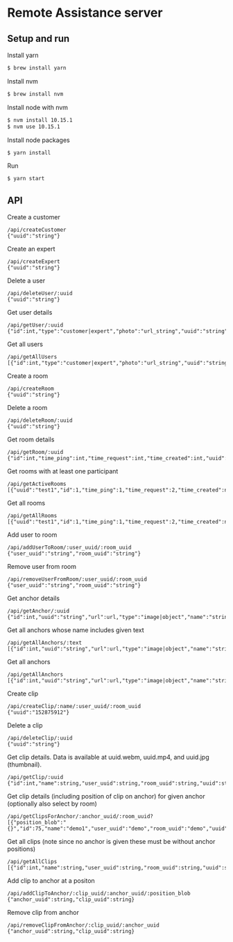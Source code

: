 Remote Assistance server
======================

Setup and run
------------

Install yarn
```bash
$ brew install yarn
```

Install nvm
```bash
$ brew install nvm
```

Install node with nvm
```bash
$ nvm install 10.15.1
$ nvm use 10.15.1
```

Install node packages
``` bash
$ yarn install
```

Run
``` bash
$ yarn start
```

API
------------

Create a customer
```
/api/createCustomer
{"uuid":"string"}
```

Create an expert 
```
/api/createExpert
{"uuid":"string"}
```

Delete a user 
```
/api/deleteUser/:uuid
{"uuid":"string"}
```

Get user details
```
/api/getUser/:uuid
{"id":int,"type":"customer|expert","photo":"url_string","uuid":"string","password":"","email":"email_string","name":"name_string"}
```

Get all users
```
/api/getAllUsers
[{"id":int,"type":"customer|expert","photo":"url_string","uuid":"string","password":"","email":"email_string","name":"name_string"}]
```

Create a room
```
/api/createRoom
{"uuid":"string"}
```

Delete a room 
```
/api/deleteRoom/:uuid
{"uuid":"string"}
```

Get room details
```
/api/getRoom/:uuid
{"id":int,"time_ping":int,"time_request":int,"time_created":int,"uuid":"string","experts":1,"customers":0}
```

Get rooms with at least one participant
```
/api/getActiveRooms
[{"uuid":"test1","id":1,"time_ping":1,"time_request":2,"time_created":null,"experts":1,"customers":0}]
```

Get all rooms
```
/api/getAllRooms
[{"uuid":"test1","id":1,"time_ping":1,"time_request":2,"time_created":null,"experts":0,"customers":0}]
```

Add user to room
```
/api/addUserToRoom/:user_uuid/:room_uuid
{"user_uuid":"string","room_uuid":"string"}
```

Remove user from room
```
/api/removeUserFromRoom/:user_uuid/:room_uuid
{"user_uuid":"string","room_uuid":"string"}
```

Get anchor details
```
/api/getAnchor/:uuid
{"id":int,"uuid":"string","url":url,"type":"image|object","name":"string"}

```

Get all anchors whose name includes given text 
```
/api/getAllAnchors/:text
[{"id":int,"uuid":"string","url":url,"type":"image|object","name":"string"}]
```

Get all anchors
```
/api/getAllAnchors
[{"id":int,"uuid":"string","url":url,"type":"image|object","name":"string"}]
```

Create clip
```
/api/createClip/:name/:user_uuid/:room_uuid
{"uuid":"152875912"}
```

Delete a clip 
```
/api/deleteClip/:uuid
{"uuid":"string"}
```

Get clip details. Data is available at uuid.webm, uuid.mp4, and uuid.jpg (thumbnail).
```
/api/getClip/:uuid
{"id":int,"name":string,"user_uuid":string,"room_uuid":string,"uuid":string,"thumbnailUrl":url,"webmUrl":url,"mp4Url":url}
```

Get clip details (including position of clip on anchor) for given anchor (optionally also select by room)
```
/api/getClipsForAnchor/:anchor_uuid/:room_uuid?
[{"position_blob":"{}","id":75,"name":"demo1","user_uuid":"demo","room_uuid":"demo","uuid":"demo1","thumbnailUrl":url,"webmUrl":url,"mp4Url":url}]
```

Get all clips (note since no anchor is given these must be without anchor positions)
```
/api/getAllClips
[{"id":int,"name":string,"user_uuid":string,"room_uuid":string,"uuid":string,"thumbnailUrl":url,"webmUrl":url,"mp4Url":url}]
```

Add clip to anchor at a positon
```
/api/addClipToAnchor/:clip_uuid/:anchor_uuid/:position_blob
{"anchor_uuid":string,"clip_uuid":string}
```

Remove clip from anchor
```
/api/removeClipFromAnchor/:clip_uuid/:anchor_uuid
{"anchor_uuid":string,"clip_uuid":string}
```
